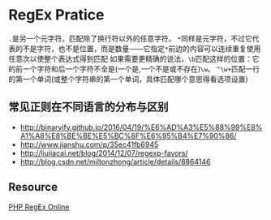 # RegEx Pratice

`.`是另一个元字符，匹配除了换行符以外的任意字符。
`*`同样是元字符，不过它代表的不是字符，也不是位置，而是数量——它指定`*`前边的内容可以连续重复使用任意次以使整个表达式得到匹配
如果需要更精确的说法，`\b`匹配这样的位置：它的前一个字符和后一个字符不全是(一个是,一个不是或不存在)`\w`。
`^\w+`匹配一行的第一个单词(或整个字符串的第一个单词，具体匹配哪个意思得看选项设置)


## 常见正则在不同语言的分布与区别
- http://binaryify.github.io/2016/04/19/%E6%AD%A3%E5%88%99%E8%A1%A8%E8%BE%BE%E5%BC%8F%E6%95%B4%E7%90%86/
- http://www.jianshu.com/p/35ec41fb6945
- http://liujiacai.net/blog/2014/12/07/regexp-favors/
- http://blog.csdn.net/miltonzhong/article/details/8864146


## Resource
[PHP RegEx Online](http://phpliveregex.com)
